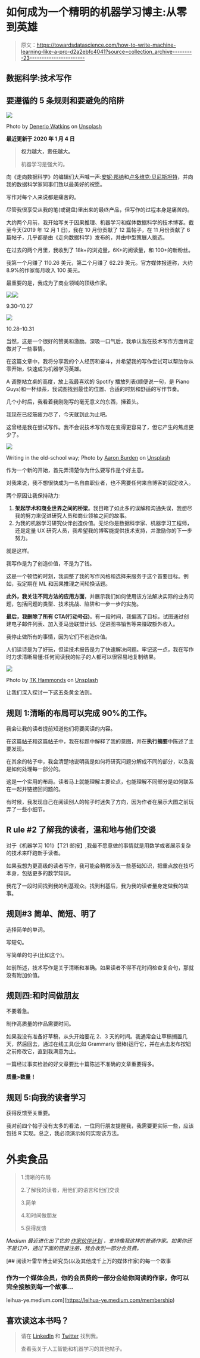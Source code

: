 # 如何成为一个精明的机器学习博主:从零到英雄

> 原文：<https://towardsdatascience.com/how-to-write-machine-learning-like-a-pro-d2a2ebfc4041?source=collection_archive---------23----------------------->

## 数据科学:技术写作

## 要遵循的 5 条规则和要避免的陷阱

![](img/baf1107dc8b47f10ea29255ae4091d7a.png)

Photo by [Denerio Watkins](https://unsplash.com/@deneriow?utm_source=unsplash&utm_medium=referral&utm_content=creditCopyText) on [Unsplash](https://unsplash.com/s/photos/hero?utm_source=unsplash&utm_medium=referral&utm_content=creditCopyText)

******最近更新于 2020 年 1 月 4 日******

> **权力越大，责任越大。**
> 
> 机器学习是强大的。

向《走向数据科学》的编辑们大声喊一声:[安妮·邦纳](https://medium.com/u/a71060a2ef24?source=post_page-----d2a2ebfc4041--------------------------------)和[卢多维克·贝尼斯坦特](https://medium.com/u/895063a310f4?source=post_page-----d2a2ebfc4041--------------------------------)，并向我的数据科学家同事们致以最美好的祝愿。

写作对每个人来说都是痛苦的。

尽管我很享受从我的笔(或键盘)里出来的最终产品，但写作的过程本身是痛苦的。

大约两个月前，我开始写关于因果推理、机器学习和媒体数据科学的技术博客。截至今天(2019 年 12 月 1 日)，我在 10 月份贡献了 12 篇帖子，在 11 月份贡献了 6 篇帖子，几乎都是由《走向数据科学》发布的，并由中型策展人挑选。

在过去的两个月里，我收到了 18k+的浏览量，6K+的阅读量，和 100+的新粉丝。

我第一个月赚了 110.26 美元，第二个月赚了 62.29 美元。官方媒体报道称，大约 8.9%的作家每月收入 100 美元。

最重要的是，我成为了商业领域的顶级作家。

![](img/7bad8fd7316bd86adf58ef3c138efc11.png)![](img/32f3f22b77fa79e4fab11a70a462bcb7.png)

9.30–10.27

![](img/f25b4d1f54a0f471c83f063bbf48be3d.png)

10.28–10.31

当然，这是一个很好的赞美和激励。深吸一口气后，我承认我在技术写作方面肯定做对了一些事情。

在这篇文章中，我将分享我的个人经历和奋斗，并希望我的写作尝试可以帮助你从零开始，快速成为机器学习英雄。

A 调整站立桌的高度，放上我最喜欢的 Spotify 播放列表(顺便说一句，是 Piano Guys)和一杯绿茶，我试图找到最佳的位置、合适的时刻和舒适的写作节奏。

几个小时后，我看着我刚刚写的毫无意义的东西，捶着头。

我现在已经筋疲力尽了，今天就到此为止吧。

这曾经是我在尝试写作。我不会说技术写作现在变得更容易了，但它产生的焦虑更少了。

![](img/751c3f4f312dca34085157f5fab2caea.png)

Writing in the old-school way; Photo by [Aaron Burden](https://unsplash.com/@aaronburden?utm_source=unsplash&utm_medium=referral&utm_content=creditCopyText) on [Unsplash](https://unsplash.com/s/photos/writing?utm_source=unsplash&utm_medium=referral&utm_content=creditCopyText)

作为一个新的开始，首先弄清楚你为什么要写作是个好主意。

对我来说，我不想很快成为一名自由职业者，也不需要任何来自博客的固定收入。

两个原因让我保持动力:

1.  **架起学术和商业世界之间的桥梁**。我目睹了如此多的误解和沟通失误，我想尽我的努力来促进研究人员和商业领袖之间的故事。
2.  为我的机器学习研究伙伴创造价值。无论你是数据科学家、机器学习工程师，还是定量 UX 研究人员，我希望我的博客能提供技术支持，并激励你的下一步努力。

就是这样。

我写作是为了创造价值，不是为了钱。

这是一个顿悟的时刻，我调整了我的写作风格和选择来服务于这个首要目标。例如，我定期在 ML 和因果推理之间轮换话题。

**此外，我关注不同方法的应用方面**，并展示我们如何使用该方法解决实际的业务问题，包括问题的类型、技术挑战、陷阱和一步一步的实施。

**最后，我删除了所有 CTA(行动号召)**。有一段时间，我偏离了目标，试图通过创建电子邮件列表、加入亚马逊联盟计划、促进图书销售等来赚取额外收入。

我停止做所有的事情，因为它们不创造价值。

人们读诗是为了好玩，但读技术报告是为了快速解决问题。牢记这一点，我在写作时力求清晰易懂:任何阅读我的帖子的人都可以很容易地复制结果。

![](img/8575c336448eb2d850206d4619ea368d.png)

Photo by [TK Hammonds](https://unsplash.com/@tkristin?utm_source=unsplash&utm_medium=referral&utm_content=creditCopyText) on [Unsplash](https://unsplash.com/s/photos/superhero?utm_source=unsplash&utm_medium=referral&utm_content=creditCopyText)

让我们深入探讨一下这五条黄金法则。

## 规则 1:清晰的布局可以完成 90%的工作。

我会让我的读者提前知道他们将要阅读的内容。

在这篇[帖子](/a-time-series-analysis-of-lake-erie-from-1921-to-1970-using-a-sarima-model-b79698df4762)和这篇[帖子](/does-minimum-wage-decrease-employment-a-difference-in-differences-approach-cb208ed07327)中，我在标题中解释了我的意图，并在**执行摘要**中陈述了主要发现。

在其余的帖子中，我会清楚地说明我是如何将研究问题分解成不同的部分，以及我是如何处理每一部分的。

这是一个实用的布局。读者马上就能理解主要论点，也能理解不同部分是如何联系在一起并链接回问题的。

有时候，我发现自己在阅读别人的帖子时迷失了方向，因为作者在展示大图之前玩弄了一些小细节。

## R **ule #2 了解我的读者，温和地与他们交谈**

对于《机器学习 101》【T21 邮报】,我最不愿意做的事情就是用数学或者展示复杂的技术来吓跑新手读者。

如果我想为更高级的读者写作，我可能会稍微涉及一些基础知识，把重点放在技巧本身，包括更多的数学知识。

我花了一段时间找到我的利基观众。找到利基后，我为我的读者量身定做我的故事。

## **规则#3 简单、简短、明了**

选择简单的单词。

写短句。

写简单的句子(比如这个)。

如前所述，技术写作是关于清晰和准确。如果读者不得不花时间检查复合句，那就没有附加价值。

## **规则四:和时间做朋友**

不要着急。

制作高质量的作品需要时间。

如果我没有准备好草稿，从头开始要花 2、3 天的时间。我通常会让草稿搁置几天，然后回去，通过在线工具(比如 Grammarly 很棒)运行它，并在点击发布按钮之前修改它，直到我满意为止。

一篇经过事实检验的好文章要比十篇陈述不准确的文章重要得多。

**质量>数量！**

## 规则 5:向我的读者学习

获得反馈至关重要。

我对前四个帖子没有太多的看法，一位同行朋友提醒我，我需要更实际一些，应该包括 R 实现。总之，我必须演示如何实现该方法。

# 外卖食品

> 1.清晰的布局
> 
> 2.了解我的读者，用他们的语言和他们交谈
> 
> 3.简单
> 
> 4.和时间做朋友
> 
> 5.获得反馈

*Medium 最近进化出了它的* [*作家伙伴计划*](https://blog.medium.com/evolving-the-partner-program-2613708f9f3c) *，支持像我这样的普通作家。如果你还不是订户，通过下面的链接注册，我会收到一部分会员费。*

[](https://leihua-ye.medium.com/membership) [## 阅读叶雷华博士研究员(以及其他成千上万的媒体作家)的每一个故事

### 作为一个媒体会员，你的会员费的一部分会给你阅读的作家，你可以完全接触到每一个故事…

leihua-ye.medium.com](https://leihua-ye.medium.com/membership) 

## 喜欢读这本书吗？

> 请在 [LinkedIn](https://www.linkedin.com/in/leihuaye/) 和 [Twitter](https://twitter.com/leihua_ye) 找到我。
> 
> 查看我关于人工智能和机器学习的其他帖子。